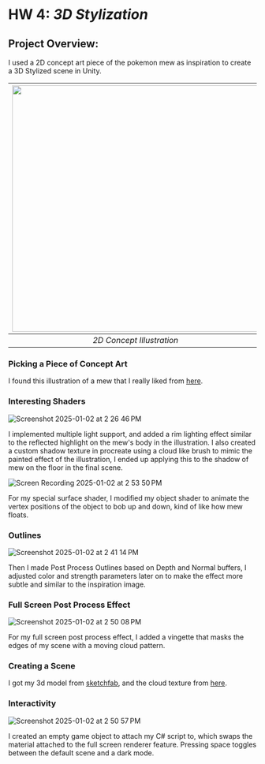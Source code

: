 # HW 4: *3D Stylization*

## Project Overview:
I used a 2D concept art piece of the pokemon mew as inspiration to create a 3D Stylized scene in Unity. 

| <img width="500px" src=https://github.com/user-attachments/assets/a7492aa9-2998-4d00-bb92-512cc893581e/>  | <img width="500px" src=https://github.com/user-attachments/assets/ea0838f1-14de-49ec-a33a-b160678dd558/> |
|:--:|:--:|
| *2D Concept Illustration* | *3D Stylized Scene in Unity* |
### Picking a Piece of Concept Art
I found this illustration of a mew that I really liked from [here](https://www.pinterest.com/pin/283797214017095926). 
### Interesting Shaders
![Screenshot 2025-01-02 at 2 26 46 PM](https://github.com/user-attachments/assets/2023ac51-d427-4fac-9261-47978488a87c)

I implemented multiple light support, and added a rim lighting effect similar to the reflected highlight on the mew's body in the illustration. I also created a custom shadow texture in procreate using a cloud like brush to mimic the painted effect of the illustration, I ended up applying this to the shadow of mew on the floor in the final scene.

![Screen Recording 2025-01-02 at 2 53 50 PM](https://github.com/user-attachments/assets/33a2bfb5-36bb-465b-839b-908c5adf138f)

For my special surface shader, I modified my object shader to animate the vertex positions of the object to bob up and down, kind of like how mew floats. 
### Outlines
![Screenshot 2025-01-02 at 2 41 14 PM](https://github.com/user-attachments/assets/b422893f-7be1-42ee-b6bd-992540272596)

Then I made Post Process Outlines based on Depth and Normal buffers, I adjusted color and strength parameters later on to make the effect more subtle and similar to the inspiration image.
### Full Screen Post Process Effect
![Screenshot 2025-01-02 at 2 50 08 PM](https://github.com/user-attachments/assets/416d11a2-3c9a-46ed-9db4-f5f86118885e)

For my full screen post process effect, I added a vingette that masks the edges of my scene with a moving cloud pattern.
### Creating a Scene

I got my 3d model from [sketchfab](https://sketchfab.com/3d-models/mewpokemon-f888139b8dc84f2193a8a14026c43abc), and the cloud texture from [here](https://www.sidefx.com/docs/houdini/images/nodes/vop/cloudnoise_worley.png). 
### Interactivity
![Screenshot 2025-01-02 at 2 50 57 PM](https://github.com/user-attachments/assets/40ddbf0a-004f-4f0c-9710-891de1615b58)

I created an empty game object to attach my C# script to, which swaps the material attached to the full screen renderer feature. Pressing space toggles between the default scene and a dark mode.

